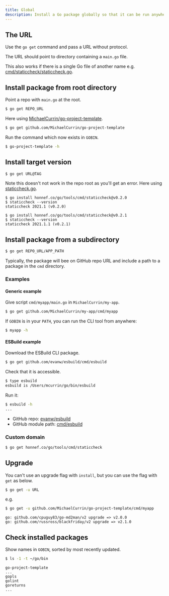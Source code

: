 ```yaml
---
title: Global
description: Install a Go package globally so that it can be run anywhere as a CLI tool
---
```



## The URL

Use the `go get` command and pass a URL without protocol.

The URL should point to directory containing a `main.go` file.

This also works if there is a single Go file of another name e.g. [cmd/staticcheck/staticcheck.go](https://github.com/dominikh/go-tools/blob/master/cmd/staticcheck/staticcheck.go).


## Install package from root directory

Point a repo with `main.go` at the root.

```sh
$ go get REPO_URL
```

Here using [MichaelCurrin/go-project-template](https://github.com/MichaelCurrin/go-project-template).

```sh
$ go get github.com/MichaelCurrin/go-project-template
```

Run the command which now exists in `GOBIN`.

```sh
$ go-project-template -h
```


## Install target version

```sh
$ go get URL@TAG
```

Note this doesn't not work in the repo root as you'll get an error. Here using [staticcheck.go](https://github.com/dominikh/go-tools/blob/master/cmd/staticcheck/staticcheck.go).

```console
$ go install honnef.co/go/tools/cmd/staticcheck@v0.2.0
$ staticcheck --version
staticcheck 2021.1 (v0.2.0)

$ go install honnef.co/go/tools/cmd/staticcheck@v0.2.1
$ staticcheck --version
staticcheck 2021.1.1 (v0.2.1)
```



## Install package from a subdirectory

```sh
$ go get REPO_URL/APP_PATH
```

Typically, the package will bee on GitHub repo URL and include a path to a package in the `cmd` directory.

### Examples

#### Generic example

Give script `cmd/myapp/main.go` in `MichaelCurrin/my-app`.

```sh
$ go get github.com/MichaelCurrin/my-app/cmd/myapp
```

If `GOBIN` is in your `PATH`, you can run the CLI tool from anywhere:

```sh
$ myapp -h
```

#### ESBuild example

Download the ESBuild CLI package.

```sh
$ go get github.com/evanw/esbuild/cmd/esbuild
```

Check that it is accessible.

```sh
$ type esbuild
esbuild is /Users/mcurrin/go/bin/esbuild
```

Run it:

```sh
$ esbuild -h
...
```

- GitHub repo: [evanw/esbuild](https://github.com/evanw/esbuild)
- GitHub module path: [cmd/esbuild](https://github.com/evanw/esbuild/tree/master/cmd/esbuild)

### Custom domain

```sh
$ go get honnef.co/go/tools/cmd/staticcheck
```


## Upgrade

You can't use an upgrade flag with `install`, but you can use the flag with `get` as below.

```sh
$ go get -u URL
```

e.g.

```sh
$ go get -u github.com/MichaelCurrin/go-project-template/cmd/myapp    
```
```
go: github.com/cpuguy83/go-md2man/v2 upgrade => v2.0.0
go: github.com/russross/blackfriday/v2 upgrade => v2.1.0
```


## Check installed packages

Show names in `GOBIN`, sorted by most recently updated.

```sh
$ ls -1 -t ~/go/bin
```
```
go-project-template
...
gopls
golint
goreturns
...
```
